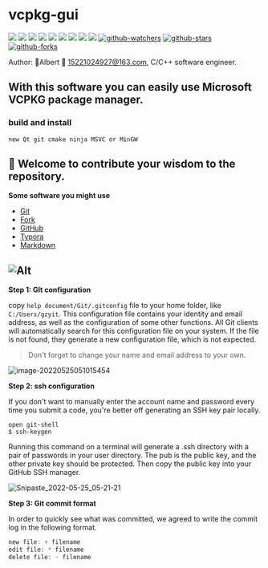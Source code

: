 # vcpkg-gui
![](https://img.shields.io/github/contributors/wwwwwalter/vcpkg-gui?color=BrightGreen)
![](https://img.shields.io/github/issues-pr/wwwwwalter/vcpkg-gui)
![](https://img.shields.io/github/issues-pr-closed/wwwwwalter/vcpkg-gui)
![](https://img.shields.io/github/issues/wwwwwalter/vcpkg-gui)
![](https://img.shields.io/github/issues-closed/wwwwwalter/vcpkg-gui)
![](https://img.shields.io/github/release/wwwwwalter/vcpkg-gui)
![](https://img.shields.io/github/last-commit/wwwwwalter/vcpkg-gui)
![](https://img.shields.io/github/repo-size/wwwwwalter/vcpkg-gui)
![](https://img.shields.io/github/stars/wwwwwalter/vcpkg-gui)
[![github-watchers](https://img.shields.io/github/watchers/wwwwwalter/vcpkg-gui?label=Watch&style=social&logo=github)](https://github.com/wwwwwalter/vcpkg-gui)
[![github-stars](https://img.shields.io/github/stars/wwwwwalter/vcpkg-gui?style=social&logo=github)](https://github.com/wwwwwalter/vcpkg-gui)
[![github-forks](https://img.shields.io/github/forks/wwwwwalter/vcpkg-gui?label=Fork&style=social&logo=github)](https://github.com/wwwwwalter/vcpkg-gui)


Author: :boy:Albert  :email:  15221024927@163.com, C/C++ software engineer.

## With this software you can easily use Microsoft VCPKG package manager.

### build and install

```shell
new Qt git cmake ninja MSVC or MinGW
```



## :heartbeat: Welcome to contribute your wisdom to the repository.
**Some software you might use**

  * [Git](https://git-scm.com/docs)
  * [Fork](https://git-fork.com/)
  * [GitHub](https://docs.github.com/cn/get-started/quickstart/hello-world)
  * [Typora](https://pan.baidu.com/s/1L29j-3L2CfjRi2U7VFhT7Q?pwd=vc7p)
  * [Markdown](https://www.jianshu.com/p/191d1e21f7ed)

![Alt](https://repobeats.axiom.co/api/embed/e2ed4e96f3a6420e9a6234a77cd82ce8873fdf8c.svg "Repobeats analytics image")
---
**Step 1: GIt configuration** 

copy `help document/Git/.gitconfig` file to your home folder, like `C:/Users/gzyit`. This configuration file contains your identity and email address, as well as the configuration of some other functions. All Git clients will automatically search for this configuration file on your system. If the file is not found, they generate a new configuration file, which is not expected.

> Don't forget to change your name and email address to your own.

![image-20220525051015454](./images/image-20220525051015454.png)

**Step 2: ssh configuration**

If you don't want to manually enter the account name and password every time you submit a code, you're better off generating an SSH key pair locally. 

```shell
open git-shell
$ ssh-keygen
```

Running this command on a terminal will generate a .ssh directory with a pair of passwords in your user directory. The pub is the public key, and the other private key should be protected. Then copy the public key into your GitHub SSH manager.

![Snipaste_2022-05-25_05-21-21](./images/Snipaste_2022-05-25_05-21-21.png)



**Step 3: Git commit format**

In order to quickly see what was committed, we agreed to write the commit log in the following format.

```c
new file: + filename
edit file: * filename
delete file: - filename
```

